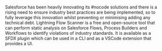 Salesforce has been heavily innovating its #nocode solutions and there is a rising need to ensure industry best practices are being implemented, so to fully leverage this innovation whilst preventing or minimising adding any technical debt. Lightning Flow Scanner is a free and open-source tool that can perform static analysis on Salesforce Flows, Process Builders and Workflows to identify violations of industry standards. It is available as a SFDX plugin which can be used in a CLI and as a VSCode extension that provides a UI.
